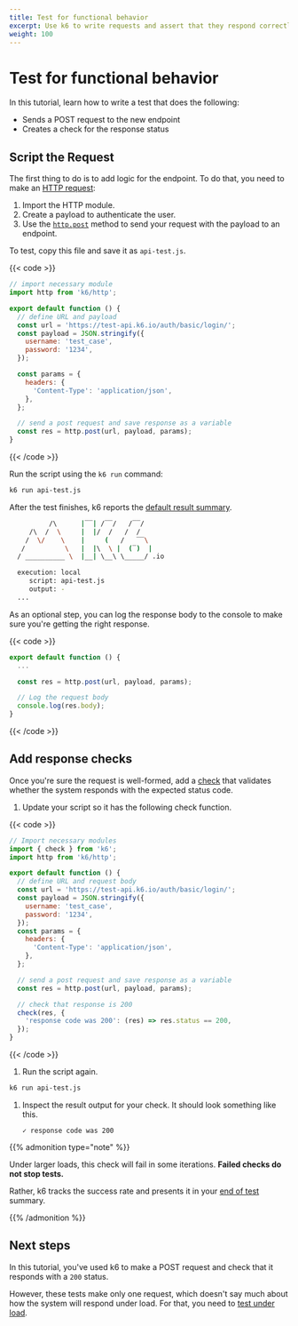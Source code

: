 ```yaml
---
title: Test for functional behavior
excerpt: Use k6 to write requests and assert that they respond correctly
weight: 100
---
```


# Test for functional behavior

In this tutorial, learn how to write a test that does the following:

- Sends a POST request to the new endpoint
- Creates a check for the response status

## Script the Request

The first thing to do is to add logic for the endpoint.
To do that, you need to make an [HTTP request](/docs/k6/<K6_VERSION>/using-k6/http-requests):

1. Import the HTTP module.
2. Create a payload to authenticate the user.
3. Use the [`http.post`](/docs/k6/<K6_VERSION>/javascript-api/k6-http/post) method to send your request with the payload to an endpoint.

To test, copy this file and save it as `api-test.js`.

{{< code >}}

```javascript
// import necessary module
import http from 'k6/http';

export default function () {
  // define URL and payload
  const url = 'https://test-api.k6.io/auth/basic/login/';
  const payload = JSON.stringify({
    username: 'test_case',
    password: '1234',
  });

  const params = {
    headers: {
      'Content-Type': 'application/json',
    },
  };

  // send a post request and save response as a variable
  const res = http.post(url, payload, params);
}
```

{{< /code >}}

Run the script using the `k6 run` command:

```bash
k6 run api-test.js
```

After the test finishes, k6 reports the [default result summary](/docs/k6/<K6_VERSION>/results-output/end-of-test#the-default-summary).

```bash
          /\      |‾‾| /‾‾/   /‾‾/
     /\  /  \     |  |/  /   /  /
    /  \/    \    |     (   /   ‾‾\
   /          \   |  |\  \ |  (‾)  |
  / __________ \  |__| \__\ \_____/ .io

  execution: local
     script: api-test.js
     output: -
  ...
```

As an optional step, you can log the response body to the console to make sure you're getting the right response.

{{< code >}}

```javascript
export default function () {
  ...

  const res = http.post(url, payload, params);

  // Log the request body
  console.log(res.body);
}
```

{{< /code >}}

## Add response checks

Once you're sure the request is well-formed, add a [check](/docs/k6/<K6_VERSION>/using-k6/checks) that validates whether the system responds with the expected status code.

1. Update your script so it has the following check function.

{{< code >}}

```javascript
// Import necessary modules
import { check } from 'k6';
import http from 'k6/http';

export default function () {
  // define URL and request body
  const url = 'https://test-api.k6.io/auth/basic/login/';
  const payload = JSON.stringify({
    username: 'test_case',
    password: '1234',
  });
  const params = {
    headers: {
      'Content-Type': 'application/json',
    },
  };

  // send a post request and save response as a variable
  const res = http.post(url, payload, params);

  // check that response is 200
  check(res, {
    'response code was 200': (res) => res.status == 200,
  });
}
```

  {{< /code >}}

1. Run the script again.

```bash
k6 run api-test.js
```

1. Inspect the result output for your check.
   It should look something like this.

   ```
   ✓ response code was 200
   ```

{{% admonition type="note" %}}

Under larger loads, this check will fail in some iterations.
**Failed checks do not stop tests.**

Rather, k6 tracks the success rate and presents it in your [end of test](/docs/k6/<K6_VERSION>/results-output/end-of-test) summary.

 {{% /admonition %}}

## Next steps

In this tutorial, you've used k6 to make a POST request and check that it responds with a `200` status.

However, these tests make only one request, which doesn't say much about how the system will respond under load.
For that, you need to [test under load](/docs/k6/<K6_VERSION>/examples/get-started-with-k6/test-for-performance).
